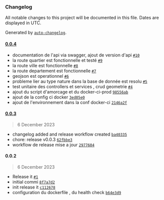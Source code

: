 ### Changelog

All notable changes to this project will be documented in this file. Dates are displayed in UTC.

Generated by [`auto-changelog`](https://github.com/CookPete/auto-changelog).

#### [0.0.4](https://github.com/Twendeno/ms-reseau-transport/compare/0.0.3...0.0.4)

- documentation de l'api via swagger, ajout de version d'api [`#10`](https://github.com/Twendeno/ms-reseau-transport/pull/10)
- la route quartier est fonctionnelle et testé [`#9`](https://github.com/Twendeno/ms-reseau-transport/pull/9)
- la route ville est fonctionnelle [`#8`](https://github.com/Twendeno/ms-reseau-transport/pull/8)
- la route departement est fonctionnelle [`#7`](https://github.com/Twendeno/ms-reseau-transport/pull/7)
- geojson est operationnel [`#6`](https://github.com/Twendeno/ms-reseau-transport/pull/6)
- probleme lier au type nature dans la base de donnée est resolu [`#5`](https://github.com/Twendeno/ms-reseau-transport/pull/5)
- test unitaire des controllers et services , crud geometrie [`#4`](https://github.com/Twendeno/ms-reseau-transport/pull/4)
- ajout du script d'amorcage et du docker-ci-prod [`98556ab`](https://github.com/Twendeno/ms-reseau-transport/commit/98556ab56c37227bf9d275f6be1f72fc5e25604e)
- ajout de la config ci docker [`3ed05e0`](https://github.com/Twendeno/ms-reseau-transport/commit/3ed05e04ba907eab6d0c91b414a329da71fd3f78)
- ajout de l'environnement dans la conf docker-ci [`2146a2f`](https://github.com/Twendeno/ms-reseau-transport/commit/2146a2f16c3bb73da79e008616ea23b340f286cb)

#### [0.0.3](https://github.com/Twendeno/ms-reseau-transport/compare/0.0.2...0.0.3)

> 6 December 2023

- changelog added and release workflow created [`ba40335`](https://github.com/Twendeno/ms-reseau-transport/commit/ba4033559ff2bc79f2d69181bb49bdae465b1db2)
- chore: release v0.0.3 [`62fbbe3`](https://github.com/Twendeno/ms-reseau-transport/commit/62fbbe3a0a51ad11de4e840a8e354fed94bf0212)
- workflow de release mise a jour [`2977604`](https://github.com/Twendeno/ms-reseau-transport/commit/29776041a1b1f25c8c66c597e6faa695f1790c43)

#### 0.0.2

> 6 December 2023

- Release it [`#1`](https://github.com/Twendeno/ms-reseau-transport/pull/1)
- initial commi [`8f7a7d2`](https://github.com/Twendeno/ms-reseau-transport/commit/8f7a7d2f15cac554205f34218eec36c3b3ef032a)
- init release it [`c112678`](https://github.com/Twendeno/ms-reseau-transport/commit/c112678b2094096a4ed4ae609263efb594fc440b)
- configuration du dockerfile , du health check [`b64e3d9`](https://github.com/Twendeno/ms-reseau-transport/commit/b64e3d9df3e84e77b1651060fd81346d6b7c6e16)
